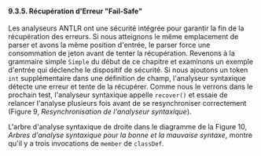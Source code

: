 ﻿#### 9.3.5. Récupération d'Erreur "Fail-Safe"

Les analyseurs ANTLR ont une sécurité intégrée pour garantir la fin de la récupération des erreurs. Si nous atteignons le même emplacement de parser et avons la même position d'entrée, le parser force une consommation de jeton avant de tenter la récupération. Revenons à la grammaire simple `Simple` du début de ce chapitre et examinons un exemple d'entrée qui déclenche le dispositif de sécurité. Si nous ajoutons un token `int` supplémentaire dans une définition de champ, l'analyseur syntaxique détecte une erreur et tente de la récupérer. Comme nous le verrons dans le prochain test, l'analyseur syntaxique appelle `recover()` et essaie de relancer l'analyse plusieurs fois avant de se resynchroniser correctement (Figure 9, _Resynchronisation de l'analyseur syntaxique_).

L'arbre d'analyse syntaxique de droite dans le diagramme de la Figure 10, _Arbres d'analyse syntaxique pour la bonne et la mauvaise syntaxe_, montre qu'il y a trois invocations de `member` de `classDef`.
